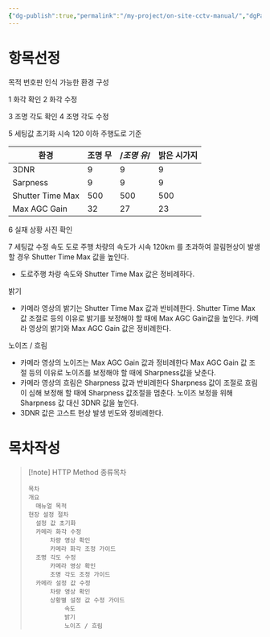 ```yaml
---
{"dg-publish":true,"permalink":"/my-project/on-site-cctv-manual/","dgPassFrontmatter":true,"created":"2023-12-15T13:27:57.542+09:00","updated":"2023-12-15T17:27:23.337+09:00"}
---
```


# 항목선정
목적
번호판 인식 가능한 환경 구성

1 화각 확인
2 화각 수정

3 조명 각도 확인
4 조명 각도 수정

5 세팅값 초기화
시속 120 이하 주행도로 기준  

|**환경**|조명 무|/*조명 유*/|밝은 시가지|
|---|---|---|---|
|3DNR|9|9|9|
|Sarpness|9|9|9|
|Shutter Time Max|500|500|500|
|Max AGC Gain|32|27|23|

6 실재 상황 사진 확인

7 세팅값 수정
속도
도로 주행 차량의 속도가 시속 120km 를 초과하여 끌림현상이 발생할 경우 Shutter Time Max 값을 높인다.
 - 도로주행 차량 속도와 Shutter Time Max 값은 정비례하다.

밝기
 - 카메라 영상의 밝기는 Shutter Time Max 값과 반비례한다.
Shutter Time Max 값 조절로 등의 이유로 밝기를 보정해야 할 때에 Max AGC Gain값을 높인다.
카메라 영상의 밝기와 Max AGC Gain 값은 정비례한다.

노이즈 / 흐림
 - 카메라 영상의 노이즈는 Max AGC Gain 값과 정비례한다
Max AGC Gain 값 조절 등의 이유로 노이즈를 보정해야 할 때에 Sharpness값을 낮춘다.
 - 카메라 영상의 흐림은 Sharpness 값과 반비례한다
Sharpness 값이 조절로 흐림이 심해 보정해 할 때에 Sharpness 값조절을 멈춘다.
노이즈 보정을 위해 Sharpness 값 대신 3DNR 값을 높인다.
 - 3DNR 값은 고스트 현상 발생 빈도와 정비례한다. 
# 목차작성
>[!note] HTTP Method 종류목차
>```
>목차
>개요
>	매뉴얼 목적
>현장 설정 절차
>	설정 값 초기화
>	카메라 화각 수정
>		차량 영상 확인
>		카메라 화각 조정 가이드
>	조명 각도 수정
>		카메라 영상 확인
>		조명 각도 조정 가이드
>	카메라 설정 값 수정
>		차량 영상 확인
>		상황별 설정 값 수정 가이드
>			속도
>			밝기
>			노이즈 / 흐림

